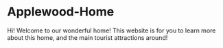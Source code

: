 # Applewood-Home
Hi! Welcome to our wonderful home! This website is for you to learn more about this home, and the main tourist attractions around!

